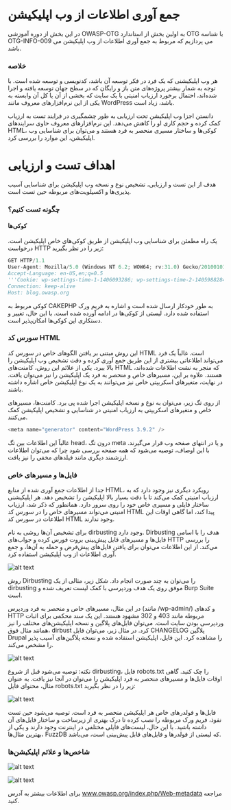 
# جمع آوری اطلاعات از وب اپلیکیشن

در این بخش از دوره آموزشی OWASP-OTG به اولین بخش از استاندارد OTG با شناسه OTG-INFO-009 می پردازیم که مربوط به جمع آوری اطلاعات از وب اپلیکیشن می باشد.

### خلاصه

هر وب اپلیکیشنی که یک فرد در فکر توسعه آن باشد، کدنویسی و توسعه شده است. با توجه به شمار بیشتر پروژه‌های متن باز و رایگان که در سطح جهان توسعه یافته و اجرا شده‌اند، احتمال برخورد ارزیاب امنیتی با یک سایت که بخشی از آن یا کل آن وابسته به یکی از این نرم‌افزارهای معروف مانند WordPress باشد، زیاد است.

دانستن اجزا وب اپلیکیشن تحت ارزیابی به طور چشمگیری در فرایند تست به ارزیاب کمک کرده و حجم کاری او را کاهش می‌دهد. این نرم‌افزارهای معروف حاوی سرایندهای HTML، کوکی‌ها و ساختار مسیری منحصر به فرد هستند و می‌توان برای شناسایی وب اپلیکیشن، این موارد را بررسی کرد.
# اهداف تست و ارزیابی

هدف از این تست و ارزیابی، تشخیص نوع و نسخه وب اپلیکیشن برای شناسایی آسیب پذیری‌ها و اکسپلویت‌های مربوطه حین تست است.

### چگونه تست کنیم؟

#### کوکی‌ها

یک راه مطمئن برای شناسایی وب اپلیکیشن از طریق کوکی‌های خاص اپلیکیشن است. درخواست HTTP زیر را در نظر بگیرید:
```js
GET HTTP/1.1
User-Agent: Mozilla/5.0 (Windows NT 6.2; WOW64; rv:31.0) Gecko/20100101 Firefox/31.0 Accept: text/html,application/xhtml+xml,application/xml;q=0.9,*/*;q=0.8
Accept-Language: en-US,en;q=0.5
'''Cookie: wp-settings-time-1-1406093286; wp-settings-time-2-1405988284*** DNT: 1
Connection: keep-alive
Host: blog.owasp.org
```

کوکی مربوط به CAKEPHP به طور خودکار ارسال شده است و اشاره به فریم ورک استفاده شده دارد. لیستی از کوکی‌ها در ادامه آورده شده است. با این حال، تغییر و دستکاری این کوکی‌ها امکان‌پذیر است.
### سورس کد HTML

این روش مبتنی بر یافتن الگوهای خاص در سورس کد HTML است. غالباً یک فرد می‌تواند اطلاعاتی بیشتری از این طریق جمع آوری کرده و دقت تشخیص وب اپلیکیشن را بالا ببرد. یکی از علائم این روش، کامنت‌های HTML که منجر به نشت اطلاعات شده‌اند، هستند. علاوه بر این، مسیرهای خاص و منحصر به فرد یک اپلیکیشن را نیز می‌توان یافت. در نهایت، متغیرهای اسکریپتی خاص نیز می‌توانند به یک نوع اپلیکیشن خاص اشاره داشته باشند.

از روی تگ زیر، می‌توان به نوع و نسخه اپلیکیشن اجرا شده پی برد. کامنت‌ها، مسیرهای خاص و متغیرهای اسکریپتی به ارزیاب امنیتی در شناسایی و تشخیص اپلیکیشن کمک می‌کنند.

```js
<meta name="generator" content="WordPress 3.9.2" />
```

غالباً این اطلاعات بین تگ‌ head، درون تگ meta و یا در انتهای صفحه وب قرار می‌گیرند. با این اوصاف، توصیه می‌شود که همه صفحه بررسی شود چرا که می‌توان اطلاعات ارزشمند دیگری مانند فیلدهای مخفی را نیز یافت.
### فایل‌ها و مسیرهای خاص

جدا از اطلاعات جمع آوری شده از منابع HTML، رویکرد دیگری نیز وجود دارد که به ارزیاب امنیتی کمک می‌کند تا با دقت بسیار بالا اپلیکیشن را تشخیص دهد. هر اپلیکیشنی ساختار فایلی و مسیری خاص خود را روی سرور دارد. همانطور که ذکر شد، ارزیاب امنیتی می‌تواند مسیرهای خاص را در سورس کد HTML پیدا کند، اما گاهی اوقات این اطلاعات در سورس کد HTML وجود ندارند.

برای تشخیص آن‌ها روشی به نام dirbusting وجود دارد. Dirbusting هدف را با اسامی فایل‌ها و مسیرهای قابل پیش‌بینی بروت فورس کرده و جواب‌های HTTP را بررسی می‌کند. از این اطلاعات می‌توان برای یافتن فایل‌های پیش‌فرض و حمله به آن‌ها، و جمع آوری اطلاعات از وب اپلیکیشن استفاده کرد.

![alt text](https://github.com/BugHunter021/penetration-test/blob/main/learn/persian/OTG-INFO/lesson-9/images/owasp-022.jpg)

روش Dirbusting را می‌توان به چند صورت انجام داد. شکل زیر، مثالی از یک dirbusting موفق روی یک هدف وردپرسی با کمک لیست تعریف شده و Burp Suite است.

در این مثال، مسیرهای خاص و منحصر به فرد وردپرس (مانند /wp-admin/) و کدهای HTTP مربوطه مانند 403 و 302 مشهود هستند. این یک سند محکمی برای اثبات وردپرسی بودن سایت است. می‌توان فایل‌های پلاگین و نسخه اپلیکیشن‌های مختلف را نیز همانند مثال فوق، dirbust کرد. در مثال زیر، می‌توان فایل CHANGELOG پلاگین Drupal را مشاهده کرد. این فایل، اپلیکیشن استفاده شده و نسخه پلاگین‌های آسیب پذیر را مشخص می‌کند.

![alt text](https://github.com/BugHunter021/penetration-test/blob/main/learn/persian/OTG-INFO/lesson-9/images/owasp-023.jpg)

نکته: توصیه می‌شود قبل از شروع dirbusting، فایل robots.txt را چک کنید. گاهی اوقات فایل‌ها و مسیرهای منحصر به فرد اپلیکیشن را می‌توان در آنجا نیز یافت. به عنوان مثال، محتوای فایل robots.txt زیر را در نظر بگیرید:

![alt text](https://github.com/BugHunter021/penetration-test/blob/main/learn/persian/OTG-INFO/lesson-9/images/owasp-024.jpg)

فایل‌ها و فولدرهای خاص هر اپلیکیشن منحصر به فرد است. توصیه می‌شود حین تست نفوذ، فریم ورک مربوطه را نصب کرده تا درک بهتری از زیرساخت و ساختار فایل‌های آن داشته باشید. با این حال، لیست‌های فایلی مختلفی در اینترنت وجود دارند و یکی از بهترین‌ مثال‌ها، FuzzDB که لیستی از فولدرها و فایل‌های قابل پیش‌بینی است، می‌باشد.

### شاخص‌ها و علائم اپلیکیشن‌ها
![alt text](https://github.com/BugHunter021/penetration-test/blob/main/learn/persian/OTG-INFO/lesson-9/images/owasp-025.jpg)

![alt text](https://github.com/BugHunter021/penetration-test/blob/main/learn/persian/OTG-INFO/lesson-9/images/owasp-026.jpg)

برای اطلاعات بیشتر به آدرس www.owasp.org/index.php/Web-metadata مراجعه کنید.
